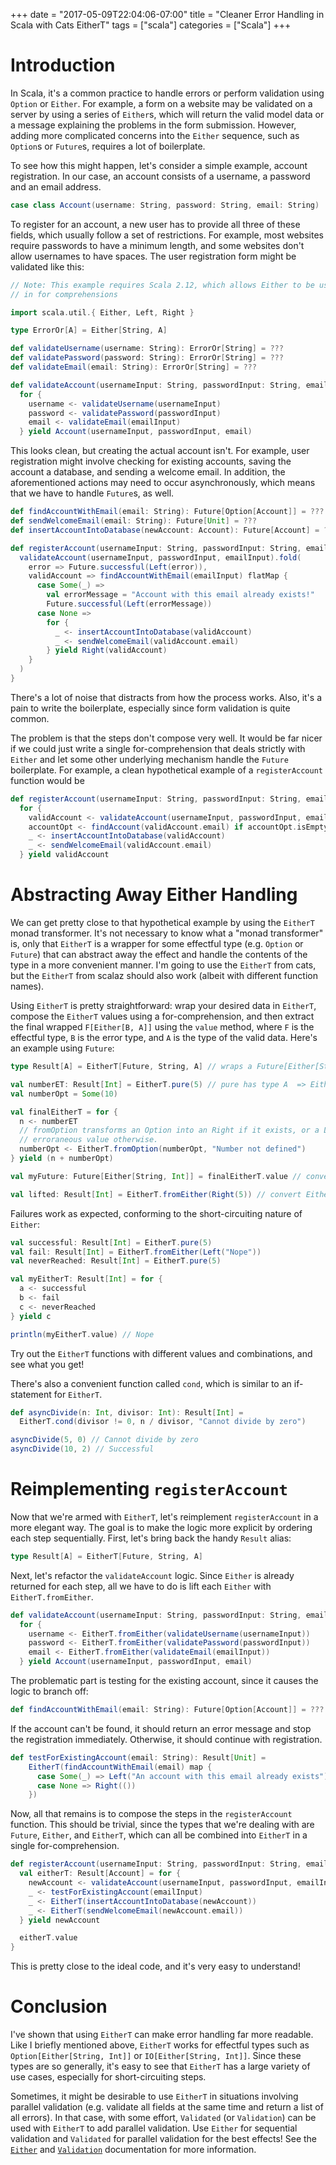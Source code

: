 +++
date = "2017-05-09T22:04:06-07:00"
title = "Cleaner Error Handling in Scala with Cats EitherT"
tags = ["scala"]
categories = ["Scala"]
+++

# Introduction

In Scala, it's a common practice to handle errors or perform validation using
`Option` or `Either`. For example, a form on a website may be validated on a
server by using a series of `Either`s, which will return the valid model data or
a message explaining the problems in the form submission. However, adding
more complicated concerns into the `Either` sequence, such as `Option`s or
`Future`s, requires a lot of boilerplate.

To see how this might happen, let's consider a simple example, account
registration. In our case, an account consists of a username, a password and an
email address.

```scala
case class Account(username: String, password: String, email: String)
```

To register for an account, a new user has to provide all three of these fields,
which usually follow a set of restrictions. For example, most websites require
passwords to have a minimum length, and some websites don't allow usernames to
have spaces. The user registration form might be validated like this:


```scala
// Note: This example requires Scala 2.12, which allows Either to be used
// in for comprehensions

import scala.util.{ Either, Left, Right }

type ErrorOr[A] = Either[String, A]

def validateUsername(username: String): ErrorOr[String] = ???
def validatePassword(password: String): ErrorOr[String] = ???
def validateEmail(email: String): ErrorOr[String] = ???

def validateAccount(usernameInput: String, passwordInput: String, emailInput: String): ErrorOr[Account] =
  for {
    username <- validateUsername(usernameInput)
    password <- validatePassword(passwordInput)
    email <- validateEmail(emailInput)
  } yield Account(usernameInput, passwordInput, email)
```

This looks clean, but creating the actual account isn't. For example, user
registration might involve checking for existing accounts, saving the account a
database, and sending a welcome email. In addition, the aforementioned actions
may need to occur asynchronously, which means that we have to handle `Future`s,
as well.

```scala
def findAccountWithEmail(email: String): Future[Option[Account]] = ???
def sendWelcomeEmail(email: String): Future[Unit] = ???
def insertAccountIntoDatabase(newAccount: Account): Future[Account] = ???

def registerAccount(usernameInput: String, passwordInput: String, emailInput: String): Future[ErrorOr[Account]] = {
  validateAccount(usernameInput, passwordInput, emailInput).fold(
    error => Future.successful(Left(error)),
    validAccount => findAccountWithEmail(emailInput) flatMap {
      case Some(_) =>
        val errorMessage = "Account with this email already exists!"
        Future.successful(Left(errorMessage))
      case None =>
        for {
          _ <- insertAccountIntoDatabase(validAccount)
          _ <- sendWelcomeEmail(validAccount.email)
        } yield Right(validAccount)
    }
  )
}
```

There's a lot of noise that distracts from how the process works. Also, it's a
pain to write the boilerplate, especially since form validation is quite common.

The problem is that the steps don't compose very well. It would be far nicer if
we could just write a single for-comprehension that deals strictly with `Either`
and let some other underlying mechanism handle the `Future` boilerplate. For
example, a clean hypothetical example of a `registerAccount` function would be

```scala
def registerAccount(usernameInput: String, passwordInput: String, emailInput: String): Future[ErrorOr[Account]] =
  for {
    validAccount <- validateAccount(usernameInput, passwordInput, emailInput)
    accountOpt <- findAccount(validAccount.email) if accountOpt.isEmpty
    _ <- insertAccountIntoDatabase(validAccount)
    _ <- sendWelcomeEmail(validAccount.email)
  } yield validAccount
```

# Abstracting Away Either Handling

We can get pretty close to that hypothetical example by using the `EitherT`
monad transformer. It's not necessary to know what a "monad transformer" is,
only that `EitherT` is a wrapper for some effectful type (e.g. `Option` or
`Future`) that can abstract away the effect and handle the contents of the type
in a more convenient manner. I'm going to use the `EitherT` from cats, but the
`EitherT` from scalaz should also work (albeit with different function names).

Using `EitherT` is pretty straightforward: wrap your desired data in `EitherT`,
compose the `EitherT` values using a for-comprehension, and then extract the
final wrapped `F[Either[B, A]]` using the `value` method, where `F` is the
effectful type, `B` is the error type, and `A` is the type of the valid data.
Here's an example using `Future`:

```scala
type Result[A] = EitherT[Future, String, A] // wraps a Future[Either[String, A]]

val numberET: Result[Int] = EitherT.pure(5) // pure has type A  => EitherT[F, B, A]
val numberOpt = Some(10)

val finalEitherT = for {
  n <- numberET
  // fromOption transforms an Option into an Right if it exists, or a Left with
  // erroraneous value otherwise.
  numberOpt <- EitherT.fromOption(numberOpt, "Number not defined")
} yield (n + numberOpt)

val myFuture: Future[Either[String, Int]] = finalEitherT.value // convert EitherT to Future

val lifted: Result[Int] = EitherT.fromEither(Right(5)) // convert Either to EitherT
```

Failures work as expected, conforming to the short-circuiting nature of `Either`:

```scala
val successful: Result[Int] = EitherT.pure(5)
val fail: Result[Int] = EitherT.fromEither(Left("Nope"))
val neverReached: Result[Int] = EitherT.pure(5)

val myEitherT: Result[Int] = for {
  a <- successful
  b <- fail
  c <- neverReached
} yield c

println(myEitherT.value) // Nope
```

Try out the `EitherT` functions with different values and combinations, and see
what you get!

There's also a convenient function called `cond`, which is similar to an
if-statement for `EitherT`.

```scala
def asyncDivide(n: Int, divisor: Int): Result[Int] =
  EitherT.cond(divisor != 0, n / divisor, "Cannot divide by zero")

asyncDivide(5, 0) // Cannot divide by zero
asyncDivide(10, 2) // Successful
```

# Reimplementing `registerAccount`

Now that we're armed with `EitherT`, let's reimplement `registerAccount` in a
more elegant way. The goal is to make the logic more explicit by ordering each
step sequentially. First, let's bring back the handy `Result` alias:

```scala
type Result[A] = EitherT[Future, String, A]
```

Next, let's refactor the `validateAccount` logic. Since `Either` is already
returned for each step, all we have to do is lift each `Either` with
`EitherT.fromEither`.

```scala
def validateAccount(usernameInput: String, passwordInput: String, emailInput: String): Result[Account] =
  for {
    username <- EitherT.fromEither(validateUsername(usernameInput))
    password <- EitherT.fromEither(validatePassword(passwordInput))
    email <- EitherT.fromEither(validateEmail(emailInput))
  } yield Account(usernameInput, passwordInput, email)
```

The problematic part is testing for the existing account, since it causes the
logic to branch off:

```scala
def findAccountWithEmail(email: String): Future[Option[Account]] = ???
```

If the account can't be found, it should return an error message and stop the
registration immediately. Otherwise, it should continue with registration.

```scala
def testForExistingAccount(email: String): Result[Unit] =
    EitherT(findAccountWithEmail(email) map {
      case Some(_) => Left("An account with this email already exists")
      case None => Right(())
    })
```

Now, all that remains is to compose the steps in the `registerAccount` function.
This should be trivial, since the types that we're dealing with are `Future`,
`Either`, and `EitherT`, which can all be combined into `EitherT` in a single
for-comprehension.

```scala
def registerAccount(usernameInput: String, passwordInput: String, emailInput: String): Future[ErrorOr[Account]] = {
  val eitherT: Result[Account] = for {
    newAccount <- validateAccount(usernameInput, passwordInput, emailInput)
    _ <- testForExistingAccount(emailInput)
    _ <- EitherT(insertAccountIntoDatabase(newAccount))
    _ <- EitherT(sendWelcomeEmail(newAccount.email))
  } yield newAccount

  eitherT.value
}
```

This is pretty close to the ideal code, and it's very easy to understand!

# Conclusion

I've shown that using `EitherT` can make error handling far more readable. Like
I briefly mentioned above, `EitherT` works for effectful types such as
`Option[Either[String, Int]]` or `IO[Either[String, Int]]`. Since these types
are so generally, it's easy to see that `EitherT` has a large variety of use
cases, especially for short-circuiting steps.

Sometimes, it might be desirable to use `EitherT` in situations involving
parallel validation (e.g. validate all fields at the same time and return a list
of all errors). In that case, with some effort, `Validated` (or `Validation`)
can be used with `EitherT` to add parallel validation. Use `Either` for
sequential validation and `Validated` for parallel validation for the best
effects! See the [`Either`][either_docs_cats]
and [`Validation`][validated_docs_cats] documentation for more information.

[cats]: http://typelevelorg/cats
[either_docs]: http://scala-lang.org/files/archive/api/current/scala/util/Either.html
[either_docs_cats]: http://typelevel.org/cats/datatypes/either.html
[validated_docs_cats]: http://typelevel.org/cats/datatypes/validated.html

